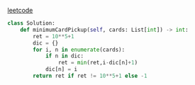[leetcode](https://leetcode.cn/problems/minimum-consecutive-cards-to-pick-up/submissions/)
```python
class Solution:
    def minimumCardPickup(self, cards: List[int]) -> int:
        ret = 10**5+1
        dic = {}
        for i, n in enumerate(cards):
            if n in dic:
                ret = min(ret,i-dic[n]+1)
            dic[n] = i
        return ret if ret != 10**5+1 else -1


```
